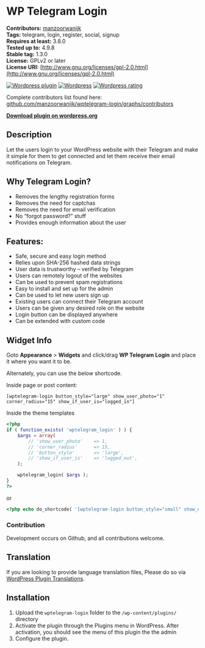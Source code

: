 # WP Telegram Login

**Contributors:**      [manzoorwanijk](https://github.com/manzoorwanijk)  
**Tags:**              telegram, login, register, social, signup  
**Requires at least:** 3.8.0  
**Tested up to:**      4.9.8  
**Stable tag:**        1.3.0  
**License:**           GPLv2 or later  
**License URI:**       [http://www.gnu.org/licenses/gpl-2.0.html](http://www.gnu.org/licenses/gpl-2.0.html)  

[![Wordpress plugin](https://img.shields.io/wordpress/plugin/v/wptelegram-login.svg)](https://wordpress.org/plugins/wptelegram-login/)
[![Wordpress](https://img.shields.io/wordpress/plugin/dt/wptelegram-login.svg)](https://wordpress.org/plugins/wptelegram-login/)
[![Wordpress rating](https://img.shields.io/wordpress/plugin/r/wptelegram-login.svg)](https://wordpress.org/plugins/wptelegram-login/)

Complete contributors list found here: [github.com/manzoorwanijk/wptelegram-login/graphs/contributors](https://github.com/manzoorwanijk/wptelegram-login/graphs/contributors)

**[Download plugin on wordpress.org](https://wordpress.org/plugins/wptelegram-login/)**

## Description

Let the users login to your WordPress website with their Telegram and make it simple for them to get connected and let them receive their email notifications on Telegram.

## Why Telegram Login?

* Removes the lengthy registration forms
* Removes the need for captchas
* Removes the need for email verification
* No “forgot password?” stuff
* Provides enough information about the user

## Features:

* Safe, secure and easy login method
* Relies upon SHA-256 hashed data strings 
* User data is trustworthy – verified by Telegram
* Users can remotely logout of the websites
* Can be used to prevent spam registrations
* Easy to install and set up for the admin
* Can be used to let new users sign up
* Existing users can connect their Telegram account
* Users can be given any desired role on the website
* Login button can be displayed anywhere
* Can be extended with custom code

## Widget Info
Goto **Appearance** > **Widgets** and click/drag **WP Telegram Login** and place it where you want it to be.

Alternately, you can use the below shortcode.

Inside page or post content:

`[wptelegram-login button_style="large" show_user_photo="1" corner_radius="15" show_if_user_is="logged_in"]`

Inside the theme templates
```php
<?php
if ( function_exists( 'wptelegram_login' ) ) {
    $args = array(
        // 'show_user_photo'    => 1,
        // 'corner_radius'      => 15,
        // 'button_style'       => 'large',
        // 'show_if_user_is'    => 'logged_out',
    );

    wptelegram_login( $args );
}
?>
```
or
```php
<?php echo do_shortcode( '[wptelegram-login button_style="small" show_user_photo="0" show_if_user_is="logged_in"]' ); ?>
```

### Contribution
Development occurs on Github, and all contributions welcome.

## Translation
If you are looking to provide language translation files, Please do so via [WordPress Plugin Translations](https://translate.wordpress.org/projects/wp-plugins/wptelegram-login).

## Installation

1. Upload the `wptelegram-login` folder to the `/wp-content/plugins/` directory
2. Activate the plugin through the Plugins menu in WordPress. After activation, you should see the menu of this plugin the the admin
3. Configure the plugin.

